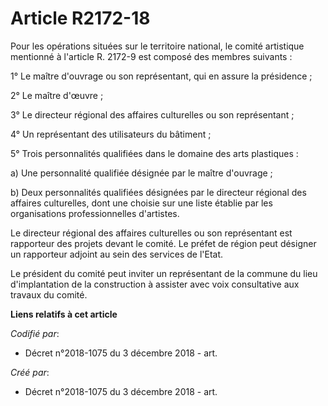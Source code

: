 # Article R2172-18

Pour les opérations situées sur le territoire national, le comité artistique mentionné à l'article R. 2172-9 est composé des
membres suivants :

1° Le maître d'ouvrage ou son représentant, qui en assure la présidence ;

2° Le maître d'œuvre ;

3° Le directeur régional des affaires culturelles ou son représentant ;

4° Un représentant des utilisateurs du bâtiment ;

5° Trois personnalités qualifiées dans le domaine des arts plastiques :

a) Une personnalité qualifiée désignée par le maître d'ouvrage ;

b) Deux personnalités qualifiées désignées par le directeur régional des affaires culturelles, dont une choisie sur une liste
établie par les organisations professionnelles d'artistes.

Le directeur régional des affaires culturelles ou son représentant est rapporteur des projets devant le comité. Le préfet de
région peut désigner un rapporteur adjoint au sein des services de l'Etat.

Le président du comité peut inviter un représentant de la commune du lieu d'implantation de la construction à assister avec
voix consultative aux travaux du comité.

**Liens relatifs à cet article**

_Codifié par_:

  - Décret n°2018-1075 du 3 décembre 2018 - art.

_Créé par_:

  - Décret n°2018-1075 du 3 décembre 2018 - art.
